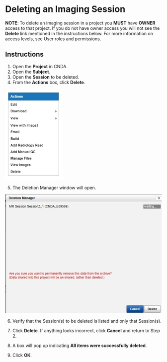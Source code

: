 # Deleting an Imaging Session

**NOTE**: To delete an imaging session in a project you **MUST** have **OWNER** access to that project. If you do not have owner access you will not see the **Delete** link mentioned in the instructions below. For more information on access levels, see User roles and permissions.

## **Instructions**
1. Open the **Project** in CNDA.
2. Open the **Subject**.
3. Open the **Session** to be deleted.
4. From the **Actions** box, click **Delete**.

![action box](images/DelSess1.jpg)

5. The Deletion Manager window will open.

![delete manager](images/DelSess2.jpg)

6. Verify that the Session(s) to be deleted is listed and only that Session(s).
   
7. Click **Delete**. If anything looks incorrect, click **Cancel** and return to Step 2.
   
8. A box will pop up indicating **All items were successfully deleted**.
   
9. Click **OK**.
